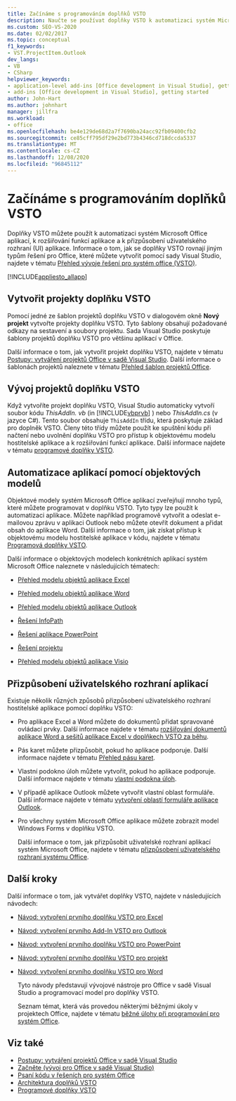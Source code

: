 ```yaml
---
title: Začínáme s programováním doplňků VSTO
description: Naučte se používat doplňky VSTO k automatizaci systém Microsoft Office aplikací, rozšiřování funkcí aplikace a přizpůsobení uživatelského rozhraní aplikace.
ms.custom: SEO-VS-2020
ms.date: 02/02/2017
ms.topic: conceptual
f1_keywords:
- VST.ProjectItem.Outlook
dev_langs:
- VB
- CSharp
helpviewer_keywords:
- application-level add-ins [Office development in Visual Studio], getting started
- add-ins [Office development in Visual Studio], getting started
author: John-Hart
ms.author: johnhart
manager: jillfra
ms.workload:
- office
ms.openlocfilehash: be4e129de68d2a7f7690ba24acc92fb09400cfb2
ms.sourcegitcommit: ce85cff795df29e2bd773b4346cd718dccda5337
ms.translationtype: MT
ms.contentlocale: cs-CZ
ms.lasthandoff: 12/08/2020
ms.locfileid: "96845112"
---
```

# <a name="get-started-programming-vsto-add-ins"></a>Začínáme s programováním doplňků VSTO
  Doplňky VSTO můžete použít k automatizaci systém Microsoft Office aplikací, k rozšiřování funkcí aplikace a k přizpůsobení uživatelského rozhraní (UI) aplikace. Informace o tom, jak se doplňky VSTO rovnají jiným typům řešení pro Office, které můžete vytvořit pomocí sady Visual Studio, najdete v tématu [Přehled vývoje řešení pro systém office &#40;VSTO&#41;](../vsto/office-solutions-development-overview-vsto.md).

 [!INCLUDE[appliesto_allapp](../vsto/includes/appliesto-allapp-md.md)]

## <a name="create-vsto-add-in-projects"></a>Vytvořit projekty doplňku VSTO
 Pomocí jedné ze šablon projektů doplňku VSTO v dialogovém okně **Nový projekt** vytvořte projekty doplňku VSTO. Tyto šablony obsahují požadované odkazy na sestavení a soubory projektu. Sada Visual Studio poskytuje šablony projektů doplňku VSTO pro většinu aplikací v Office.

 Další informace o tom, jak vytvořit projekt doplňku VSTO, najdete v tématu [Postupy: vytváření projektů Office v sadě Visual Studio](../vsto/how-to-create-office-projects-in-visual-studio.md). Další informace o šablonách projektů naleznete v tématu [Přehled šablon projektů Office](../vsto/office-project-templates-overview.md).

## <a name="develop-vsto-add-in-projects"></a>Vývoj projektů doplňku VSTO
 Když vytvoříte projekt doplňku VSTO, Visual Studio automaticky vytvoří soubor kódu *ThisAddIn. vb* (in [!INCLUDE[vbprvb](../sharepoint/includes/vbprvb-md.md)] ) nebo *ThisAddIn.cs* (v jazyce C#). Tento soubor obsahuje `ThisAddIn` třídu, která poskytuje základ pro doplněk VSTO. Členy této třídy můžete použít ke spuštění kódu při načtení nebo uvolnění doplňku VSTO pro přístup k objektovému modelu hostitelské aplikace a k rozšiřování funkcí aplikace. Další informace najdete v tématu [programové doplňky VSTO](../vsto/programming-vsto-add-ins.md).

## <a name="automate-applications-by-using-the-object-models"></a>Automatizace aplikací pomocí objektových modelů
 Objektové modely systém Microsoft Office aplikací zveřejňují mnoho typů, které můžete programovat v doplňku VSTO. Tyto typy lze použít k automatizaci aplikace. Můžete například programově vytvořit a odeslat e-mailovou zprávu v aplikaci Outlook nebo můžete otevřít dokument a přidat obsah do aplikace Word. Další informace o tom, jak získat přístup k objektovému modelu hostitelské aplikace v kódu, najdete v tématu [Programová doplňky VSTO](../vsto/programming-vsto-add-ins.md).

 Další informace o objektových modelech konkrétních aplikací systém Microsoft Office naleznete v následujících tématech:

- [Přehled modelu objektů aplikace Excel](../vsto/excel-object-model-overview.md)

- [Přehled modelu objektů aplikace Word](../vsto/word-object-model-overview.md)

- [Přehled modelu objektů aplikace Outlook](../vsto/outlook-object-model-overview.md)

- [Řešení InfoPath](../vsto/infopath-solutions.md)

- [Řešení aplikace PowerPoint](../vsto/powerpoint-solutions.md)

- [Řešení projektu](../vsto/project-solutions.md)

- [Přehled modelu objektů aplikace Visio](../vsto/visio-object-model-overview.md)

## <a name="customize-the-user-interface-of-applications"></a>Přizpůsobení uživatelského rozhraní aplikací
 Existuje několik různých způsobů přizpůsobení uživatelského rozhraní hostitelské aplikace pomocí doplňku VSTO:

- Pro aplikace Excel a Word můžete do dokumentů přidat spravované ovládací prvky. Další informace najdete v tématu [rozšiřování dokumentů aplikace Word a sešitů aplikace Excel v doplňkech VSTO za běhu](../vsto/extending-word-documents-and-excel-workbooks-in-vsto-add-ins-at-run-time.md).

- Pás karet můžete přizpůsobit, pokud ho aplikace podporuje. Další informace najdete v tématu [Přehled pásu karet](../vsto/ribbon-overview.md).

- Vlastní podokno úloh můžete vytvořit, pokud ho aplikace podporuje. Další informace najdete v tématu [vlastní podokna úloh](../vsto/custom-task-panes.md).

- V případě aplikace Outlook můžete vytvořit vlastní oblast formuláře. Další informace najdete v tématu [vytvoření oblastí formuláře aplikace Outlook](../vsto/creating-outlook-form-regions.md).

- Pro všechny systém Microsoft Office aplikace můžete zobrazit model Windows Forms v doplňku VSTO.

  Další informace o tom, jak přizpůsobit uživatelské rozhraní aplikací systém Microsoft Office, najdete v tématu [přizpůsobení uživatelského rozhraní systému Office](../vsto/office-ui-customization.md).

## <a name="next-steps"></a>Další kroky
 Další informace o tom, jak vytvářet doplňky VSTO, najdete v následujících návodech:

- [Návod: vytvoření prvního doplňku VSTO pro Excel](../vsto/walkthrough-creating-your-first-vsto-add-in-for-excel.md)

- [Návod: vytvoření prvního Add-In VSTO pro Outlook](../vsto/walkthrough-creating-your-first-vsto-add-in-for-outlook.md)

- [Návod: vytvoření prvního doplňku VSTO pro PowerPoint](../vsto/walkthrough-creating-your-first-vsto-add-in-for-powerpoint.md)

- [Návod: vytvoření prvního doplňku VSTO pro projekt](../vsto/walkthrough-creating-your-first-vsto-add-in-for-project.md)

- [Návod: vytvoření prvního doplňku VSTO pro Word](../vsto/walkthrough-creating-your-first-vsto-add-in-for-word.md)

  Tyto návody představují vývojové nástroje pro Office v sadě Visual Studio a programovací model pro doplňky VSTO.

  Seznam témat, která vás provedou některými běžnými úkoly v projektech Office, najdete v tématu [běžné úlohy při programování pro systém Office](../vsto/common-tasks-in-office-programming.md).

## <a name="see-also"></a>Viz také
- [Postupy: vytváření projektů Office v sadě Visual Studio](../vsto/how-to-create-office-projects-in-visual-studio.md)
- [Začněte &#40;vývoj pro Office v sadě Visual Studio&#41;](../vsto/getting-started-office-development-in-visual-studio.md)
- [Psaní kódu v řešeních pro systém Office](../vsto/writing-code-in-office-solutions.md)
- [Architektura doplňků VSTO](../vsto/architecture-of-vsto-add-ins.md)
- [Programové doplňky VSTO](../vsto/programming-vsto-add-ins.md)
